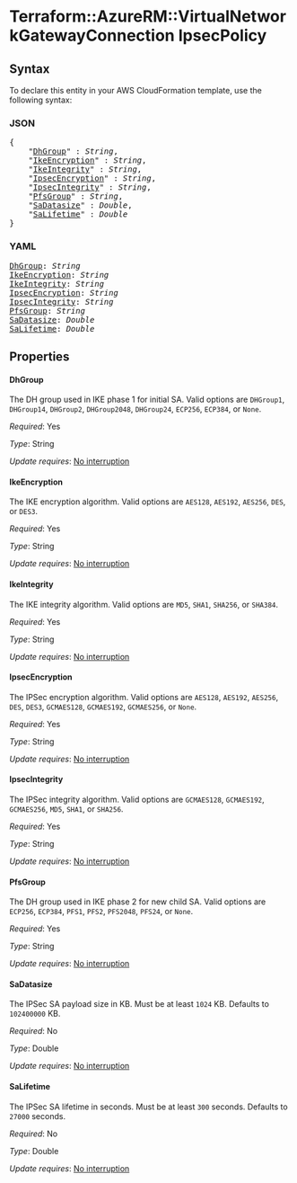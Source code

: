 # Terraform::AzureRM::VirtualNetworkGatewayConnection IpsecPolicy

## Syntax

To declare this entity in your AWS CloudFormation template, use the following syntax:

### JSON

<pre>
{
    "<a href="#dhgroup" title="DhGroup">DhGroup</a>" : <i>String</i>,
    "<a href="#ikeencryption" title="IkeEncryption">IkeEncryption</a>" : <i>String</i>,
    "<a href="#ikeintegrity" title="IkeIntegrity">IkeIntegrity</a>" : <i>String</i>,
    "<a href="#ipsecencryption" title="IpsecEncryption">IpsecEncryption</a>" : <i>String</i>,
    "<a href="#ipsecintegrity" title="IpsecIntegrity">IpsecIntegrity</a>" : <i>String</i>,
    "<a href="#pfsgroup" title="PfsGroup">PfsGroup</a>" : <i>String</i>,
    "<a href="#sadatasize" title="SaDatasize">SaDatasize</a>" : <i>Double</i>,
    "<a href="#salifetime" title="SaLifetime">SaLifetime</a>" : <i>Double</i>
}
</pre>

### YAML

<pre>
<a href="#dhgroup" title="DhGroup">DhGroup</a>: <i>String</i>
<a href="#ikeencryption" title="IkeEncryption">IkeEncryption</a>: <i>String</i>
<a href="#ikeintegrity" title="IkeIntegrity">IkeIntegrity</a>: <i>String</i>
<a href="#ipsecencryption" title="IpsecEncryption">IpsecEncryption</a>: <i>String</i>
<a href="#ipsecintegrity" title="IpsecIntegrity">IpsecIntegrity</a>: <i>String</i>
<a href="#pfsgroup" title="PfsGroup">PfsGroup</a>: <i>String</i>
<a href="#sadatasize" title="SaDatasize">SaDatasize</a>: <i>Double</i>
<a href="#salifetime" title="SaLifetime">SaLifetime</a>: <i>Double</i>
</pre>

## Properties

#### DhGroup

The DH group used in IKE phase 1 for initial SA. Valid
options are `DHGroup1`, `DHGroup14`, `DHGroup2`, `DHGroup2048`, `DHGroup24`,
`ECP256`, `ECP384`, or `None`.

_Required_: Yes

_Type_: String

_Update requires_: [No interruption](https://docs.aws.amazon.com/AWSCloudFormation/latest/UserGuide/using-cfn-updating-stacks-update-behaviors.html#update-no-interrupt)

#### IkeEncryption

The IKE encryption algorithm. Valid
options are `AES128`, `AES192`, `AES256`, `DES`, or `DES3`.

_Required_: Yes

_Type_: String

_Update requires_: [No interruption](https://docs.aws.amazon.com/AWSCloudFormation/latest/UserGuide/using-cfn-updating-stacks-update-behaviors.html#update-no-interrupt)

#### IkeIntegrity

The IKE integrity algorithm. Valid
options are `MD5`, `SHA1`, `SHA256`, or `SHA384`.

_Required_: Yes

_Type_: String

_Update requires_: [No interruption](https://docs.aws.amazon.com/AWSCloudFormation/latest/UserGuide/using-cfn-updating-stacks-update-behaviors.html#update-no-interrupt)

#### IpsecEncryption

The IPSec encryption algorithm. Valid
options are `AES128`, `AES192`, `AES256`, `DES`, `DES3`, `GCMAES128`, `GCMAES192`, `GCMAES256`, or `None`.

_Required_: Yes

_Type_: String

_Update requires_: [No interruption](https://docs.aws.amazon.com/AWSCloudFormation/latest/UserGuide/using-cfn-updating-stacks-update-behaviors.html#update-no-interrupt)

#### IpsecIntegrity

The IPSec integrity algorithm. Valid
options are `GCMAES128`, `GCMAES192`, `GCMAES256`, `MD5`, `SHA1`, or `SHA256`.

_Required_: Yes

_Type_: String

_Update requires_: [No interruption](https://docs.aws.amazon.com/AWSCloudFormation/latest/UserGuide/using-cfn-updating-stacks-update-behaviors.html#update-no-interrupt)

#### PfsGroup

The DH group used in IKE phase 2 for new child SA.
Valid options are `ECP256`, `ECP384`, `PFS1`, `PFS2`, `PFS2048`, `PFS24`,
or `None`.

_Required_: Yes

_Type_: String

_Update requires_: [No interruption](https://docs.aws.amazon.com/AWSCloudFormation/latest/UserGuide/using-cfn-updating-stacks-update-behaviors.html#update-no-interrupt)

#### SaDatasize

The IPSec SA payload size in KB. Must be at least
`1024` KB. Defaults to `102400000` KB.

_Required_: No

_Type_: Double

_Update requires_: [No interruption](https://docs.aws.amazon.com/AWSCloudFormation/latest/UserGuide/using-cfn-updating-stacks-update-behaviors.html#update-no-interrupt)

#### SaLifetime

The IPSec SA lifetime in seconds. Must be at least
`300` seconds. Defaults to `27000` seconds.

_Required_: No

_Type_: Double

_Update requires_: [No interruption](https://docs.aws.amazon.com/AWSCloudFormation/latest/UserGuide/using-cfn-updating-stacks-update-behaviors.html#update-no-interrupt)

